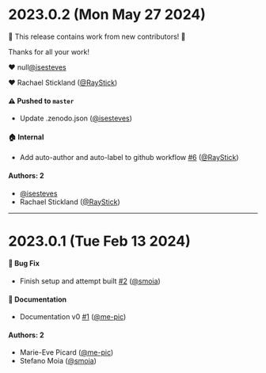 # 2023.0.2 (Mon May 27 2024)

:tada: This release contains work from new contributors! :tada:

Thanks for all your work!

:heart: null[@isesteves](https://github.com/isesteves)

:heart: Rachael Stickland ([@RayStick](https://github.com/RayStick))

#### ⚠️ Pushed to `master`

- Update .zenodo.json ([@isesteves](https://github.com/isesteves))

#### 🏠 Internal

- Add auto-author and auto-label to github workflow [#6](https://github.com/physiopy/physiopy-community-guidelines/pull/6) ([@RayStick](https://github.com/RayStick))

#### Authors: 2

- [@isesteves](https://github.com/isesteves)
- Rachael Stickland ([@RayStick](https://github.com/RayStick))

---

# 2023.0.1 (Tue Feb 13 2024)

#### 🐛 Bug Fix

- Finish setup and attempt built [#2](https://github.com/physiopy/physiopy-community-guidelines/pull/2) ([@smoia](https://github.com/smoia))

#### 📝 Documentation

- Documentation v0 [#1](https://github.com/physiopy/physiopy-community-guidelines/pull/1) ([@me-pic](https://github.com/me-pic))

#### Authors: 2

- Marie-Eve Picard ([@me-pic](https://github.com/me-pic))
- Stefano Moia ([@smoia](https://github.com/smoia))
